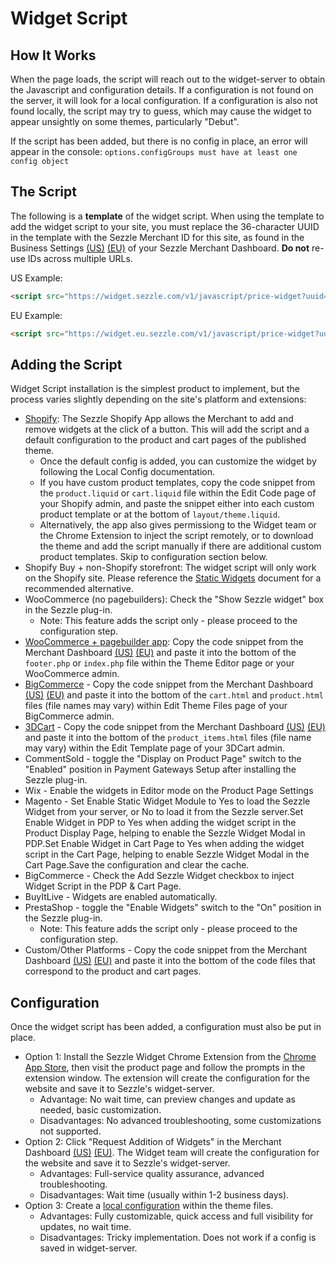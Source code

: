 # Widget Script

## How It Works
When the page loads, the script will reach out to the widget-server to obtain the Javascript and configuration details. If a configuration is not found on the server, it will look for a local configuration. If a configuration is also not found locally, the script may try to guess, which may cause the widget to appear unsightly on some themes, particularly "Debut".

If the script has been added, but there is no config in place, an error will appear in the console: `options.configGroups must have at least one config object`

## The Script

The following is a <strong>template</strong> of the widget script. When using the template to add the widget script to your site, you must replace the 36-character UUID in the template with the Sezzle Merchant ID for this site, as found in the Business Settings <a href="https://dashboard.sezzle.com/merchant/settings/business" target="_blank">(US)</a> <a href="https://dashboard.eu.sezzle.com/merchant/settings/business" target="_blank">(EU)</a> of your Sezzle Merchant Dashboard. **Do not** re-use IDs across multiple URLs.

US Example:
```html
<script src="https://widget.sezzle.com/v1/javascript/price-widget?uuid=12a34bc5-6de7-890f-g123-4hi5678jk901"></script>
```

EU Example:
```html
<script src="https://widget.eu.sezzle.com/v1/javascript/price-widget?uuid=12a34bc5-6de7-890f-g123-4hi5678jk901"></script>
```

## Adding the Script
Widget Script installation is the simplest product to implement, but the process varies slightly depending on the site's platform and extensions:
- <a href="https://vimeo.com/399997792/7884c5984c" target="_blank">Shopify</a>: The Sezzle Shopify App allows the Merchant to add and remove widgets at the click of a button. This will add the script and a default configuration to the product and cart pages of the published theme.
    - Once the default config is added, you can customize the widget by following the Local Config documentation.
	- If you have custom product templates, copy the code snippet from the `product.liquid` or `cart.liquid` file within the Edit Code page of your Shopify admin, and paste the snippet either into each custom product template or at the bottom of `layout/theme.liquid`.
	- Alternatively, the app also gives permissiong to the Widget team or the Chrome Extension to inject the script remotely, or to download the theme and add the script manually if there are additional custom product templates. Skip to configuration section below.
- Shopify Buy + non-Shopify storefront: The widget script will only work on the Shopify site. Please reference the <a href="./5-Static Widgets.md">Static Widgets</a> document for a recommended alternative.
- WooCommerce (no pagebuilders): Check the "Show Sezzle widget" box in the Sezzle plug-in.
	- Note: This feature adds the script only - please proceed to the configuration step.
- <a href="https://vimeo.com/399937363/4349d4c7e2" target="_blank">WooCommerce + pagebuilder app</a>: Copy the code snippet from the Merchant Dashboard <a href="https://dashboard.sezzle.com/merchant/checklist" target="_blank">(US)</a> <a href="https://dashboard.eu.sezzle.com/merchant/checklist" target="_blank">(EU)</a> and paste it into the bottom of the `footer.php` or `index.php` file within the Theme Editor page or your WooCommerce admin.
- <a href="https://vimeo.com/399935603/1b71ce2a45" target="_blank">BigCommerce</a> - Copy the code snippet from the Merchant Dashboard <a href="https://dashboard.sezzle.com/merchant/checklist" target="_blank">(US)</a> <a href="https://dashboard.eu.sezzle.com/merchant/checklist" target="_blank">(EU)</a> and paste it into the bottom of the `cart.html` and `product.html` files (file names may vary) within Edit Theme Files page of your BigCommerce admin.
- <a href="https://vimeo.com/399929679/aa0791f4d9" target="_blank">3DCart</a> - Copy the code snippet from the Merchant Dashboard <a href="https://dashboard.sezzle.com/merchant/checklist" target="_blank">(US)</a> <a href="https://dashboard.eu.sezzle.com/merchant/checklist" target="_blank">(EU)</a> and paste it into the bottom of the `product_items.html` files (file name may vary) within the Edit Template page of your 3DCart admin.
- CommentSold - toggle the "Display on Product Page" switch to the "Enabled" position in Payment Gateways Setup after installing the Sezzle plug-in.
- Wix - Enable the widgets in Editor mode on the Product Page Settings
- Magento - Set Enable Static Widget Module to Yes to load the Sezzle Widget from your server, or No to load it from the Sezzle server.Set Enable Widget in PDP to Yes when adding the widget script in the Product Display Page, helping to enable the Sezzle Widget Modal in PDP.Set Enable Widget in Cart Page to Yes when adding the widget script in the Cart Page, helping to enable Sezzle Widget Modal in the Cart Page.Save the configuration and clear the cache.
- BigCommerce - Check the Add Sezzle Widget checkbox to inject Widget Script in the PDP & Cart Page.
- BuyItLive - Widgets are enabled automatically.
- PrestaShop - toggle the "Enable Widgets" switch to the "On" position in the Sezzle plug-in.
	- Note: This feature adds the script only - please proceed to the configuration step.
- Custom/Other Platforms - Copy the code snippet from the Merchant Dashboard <a href="https://dashboard.sezzle.com/merchant/checklist" target="_blank">(US)</a> <a href="https://dashboard.eu.sezzle.com/merchant/checklist" target="_blank">(EU)</a> and paste it into the bottom of the code files that correspond to the product and cart pages.

## Configuration
Once the widget script has been added, a configuration must also be put in place.
- Option 1:  Install the Sezzle Widget Chrome Extension from the <a href="https://chrome.google.com/webstore/detail/sezzle-merchant-widget-ex/jhnomhfoednikimogkeamcaphknfmdkk?hl=en&authuser=0" target="_blank">Chrome App Store</a>, then visit the product page and follow the prompts in the extension window. The extension will create the configuration for the website and save it to Sezzle's widget-server.
    - Advantage: No wait time, can preview changes and update as needed, basic customization.
    - Disadvantages: No advanced troubleshooting, some customizations not supported.
- Option 2: Click "Request Addition of Widgets" in the Merchant Dashboard <a href="https://dashboard.sezzle.com/merchant/checklist" target="_blank">(US)</a> <a href="https://dashboard.eu.sezzle.com/merchant/checklist" target="_blank">(EU)</a>. The Widget team will create the configuration for the website and save it to Sezzle's widget-server.
    - Advantages: Full-service quality assurance, advanced troubleshooting.
    - Disadvantages: Wait time (usually within 1-2 business days).
- Option 3: Create a <a href="./4-Local Config.md" target="_blank">local configuration</a> within the theme files.
    - Advantages: Fully customizable, quick access and full visibility for updates, no wait time.
    - Disadvantages: Tricky implementation. Does not work if a config is saved in widget-server.
